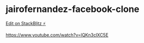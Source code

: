 # jairofernandez-facebook-clone

[Edit on StackBlitz ⚡️](https://stackblitz.com/edit/jairofernandez-facebook-clone)

https://www.youtube.com/watch?v=lQKn3clXC5E
